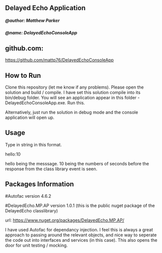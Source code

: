 ## Delayed Echo Application
##### @author: Matthew Parker
##### @name: DelayedEchoConsoleApp
##

## github.com:
https://github.com/mattp76/DelayedEchoConsoleApp

## How to Run
Clone this repository (let me know if any problems). Please open the solution and build / compile. I have set this solution compile into its bin/debug folder. 
You will see an application appear in this folder - DelayedEchoConsoleApp.exe. Run this.

Alternatively, just run the solution in debug mode and the console application will open up.

## Usage
Type in string in this format.

hello:10

hello being the messsage. 10 being the numbers of seconds before the response from the class library event is seen.

## Packages Information
#Autofac version 4.6.2

#DelayedEcho.MP.AP version 1.0.1  (this is the public nuget package of the DelayedEcho classlibrary)

url: https://www.nuget.org/packages/DelayedEcho.MP.AP/

I have used Autofac for dependancy injection. I feel this is always a great approach to passing around the relevant objects, and nice way to seperate the code out into interfaces and services (in this case). 
This also opens the door for unit testing / mocking.







